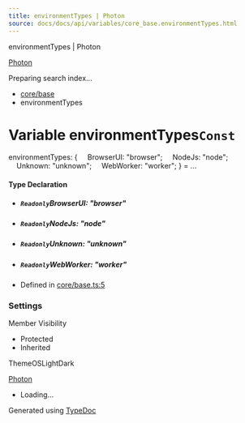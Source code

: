 ```yaml
---
title: environmentTypes | Photon
source: docs/docs/api/variables/core_base.environmentTypes.html
---
```


environmentTypes | Photon

[Photon](../index.md)




Preparing search index...

* [core/base](../modules/core_base.md)
* environmentTypes

# Variable environmentTypes`Const`

environmentTypes: {
    BrowserUI: "browser";
    NodeJs: "node";
    Unknown: "unknown";
    WebWorker: "worker";
} = ...

#### Type Declaration

* ##### `Readonly`BrowserUI: "browser"
* ##### `Readonly`NodeJs: "node"
* ##### `Readonly`Unknown: "unknown"
* ##### `Readonly`WebWorker: "worker"

* Defined in [core/base.ts:5](https://github.com/mwhite454/photon/blob/main/packages/photon/src/core/base.ts#L5)

### Settings

Member Visibility

* Protected
* Inherited

ThemeOSLightDark

[Photon](../index.md)

* Loading...

Generated using [TypeDoc](https://typedoc.org/)
